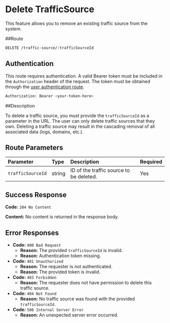 # Delete TrafficSource

This feature allows you to remove an existing traffic source from the system.

##Route

```bash
DELETE /traffic-source/:trafficSourceId
```

## Authentication

This route requires authentication. A valid Bearer token must be included in the `Authorization` header of the request. The token must be obtained through the [user authentication route](/api/user/authuser/).

```bash
Authorization: Bearer <your-token-here>
```

##Description

To delete a traffic source, you must provide the `trafficSourceId` as a parameter in the URL. The user can only delete traffic sources that they own. Deleting a traffic source may result in the cascading removal of all associated data (logs, domains, etc.).

## Route Parameters

| Parameter         | Type   | Description                             | Required |
| :---------------- | :----- | :-------------------------------------- | :------- |
| `trafficSourceId` | string | ID of the traffic source to be deleted. | Yes      |

## Success Response

**Code:** `204 No Content`

**Content:** No content is returned in the response body.

## Error Responses

- **Code:** `400 Bad Request`
  - **Reason:** The provided `trafficSourceId` is invalid.
  - **Reason:** Authentication token missing.
- **Code:** `401 Unauthorized`
  - **Reason:** The requester is not authenticated.
  - **Reason:** The provided token is invalid.
- **Code:** `403 Forbidden`
  - **Reason:** The requester does not have permission to delete this traffic source.
- **Code:** `404 Not Found`
  - **Reason:** No traffic source was found with the provided `trafficSourceId`.
- **Code:** `500 Internal Server Error`
  - **Reason:** An unexpected server error occurred.
